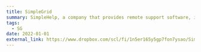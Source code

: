 ```yaml
---
title: SimpleGrid
summary: SimpleHelp, a company that provides remote support software, is expanding its product range to include a new product. The new product, “SimpleGrid”, will enable clients to set up private computer grids that perform computation-intensive tasks by distributing and running tasks on underutilised machines at any moment. As the product will provide supercomputer-like capabilities to users who may not have used such systems before, the quality and usability of the interface are crucial. Our task is to design an interface that will enable the sophisticated configuration of a potentially complex distributed software-hardware system while making the process and its monitoring simple enough to make the configuration of new tasks and grids worthwhile.
tags:
  - SG
date: 2022-01-01
external_link: https://www.dropbox.com/scl/fi/1n5er165y5gp7fon7ysao/SimpleGrid-project.pdf?rlkey=5hynrczc2qkfvwmouj4mpg3oq&st=nu9oweph&dl=0
---
```

